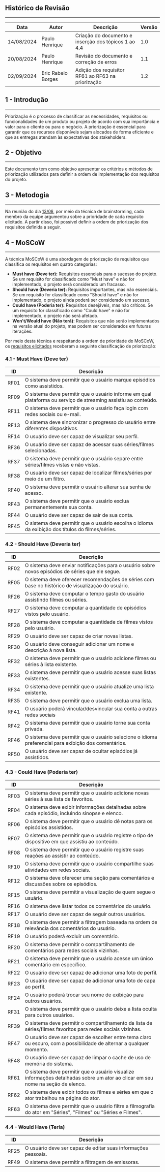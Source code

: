 ## Histórico de Revisão
---
| Data       | Autor         | Descrição                         | Versão  |
|------------|---------------|-----------------------------------|---------|
| 14/08/2024 | Paulo Henrique  | Criação do documento e inserção dos tópicos 1 ao 4.4 | 1.0 |
| 20/08/2024 | Paulo Henrique  | Revisão do documento e correção de erros | 1.1 |
| 02/09/2024 | Eric Rabelo Borges  | Adição dos requisitor RF61 ao RF63 na priorização | 1.2 |

## 1 - Introdução
---
Priorização é o processo de classificar as necessidades, requisitos ou funcionalidades de um produto ou projeto de acordo com sua importância e valor para o cliente ou para o negócio. A priorização é essencial para garantir que os recursos disponíveis sejam alocados de forma eficiente e que as entregas atendam às expectativas dos stakeholders.

## 2 - Objetivo
---
Este documento tem como objetivo apresentar os critérios e métodos de priorização utilizados para definir a ordem de implementação dos requisitos do projeto.

## 3 - Metodogia
---
Na reunião do dia [13/08](../Atas/reuniao_13_08.md), por meio da técnica de brainstorming, cada membro da equipe argumentou sobre a prioridade de cada requisito elicitado. A partir disso, foi possível definir a ordem de priorização dos requisitos definida a seguir.

## 4 - MoSCoW
---
A técnica MoSCoW é uma abordagem de priorização de requisitos que classifica os requisitos em quatro categorias:

- **Must have (Deve ter):** Requisitos essenciais para o sucesso do projeto. Se um requisito for classificado como "Must have" e não for implementado, o projeto será considerado um fracasso.
- **Should have (Deveria ter):** Requisitos importantes, mas não essenciais. Se um requisito for classificado como "Should have" e não for implementado, o projeto ainda poderá ser considerado um sucesso.
- **Could have (Poderia ter):** Requisitos desejáveis, mas não críticos. Se um requisito for classificado como "Could have" e não for implementado, o projeto não será afetado.
- **Won't/Would have (Não terá):** Requisitos que não serão implementados na versão atual do projeto, mas podem ser considerados em futuras iterações.

Por meio desta técnica e respeitando a ordem de prioridade do MoSCoW, os [requisitos elicitados](../Elicitacao/elicitacao.md#reqElicitados) receberam a seguinte classificação de priorização:

### **4.1 - Must Have (Deve ter)**
| ID   | Descrição                                                                                                      | 
|------|----------------------------------------------------------------------------------------------------------------|
| RF01 | O sistema deve permitir que o usuário marque episódios como assistidos.                                        | 
| RF09 | O sistema deve permitir que o usuário informe em qual plataforma ou serviço de streaming assistiu ao conteúdo. | 
| RF11 | O sistema deve permitir que o usuário faça login com redes sociais ou e-mail.                                  | 
| RF13 | O sistema deve sincronizar o progresso do usuário entre diferentes dispositivos.                               | 
| RF14 | O usuário deve ser capaz de visualizar seu perfil.                                                             | 
| RF36 | O usuário deve ser capaz de acessar suas séries/filmes selecionadas.                                           | 
| RF37 | O sistema deve permitir que o usuário separe entre séries/filmes vistas e não vistas.                          | 
| RF38 | O usuário deve ser capaz de localizar filmes/séries por meio de um filtro.                                     | 
| RF40 | O sistema deve permitir o usuário alterar sua senha de acesso.                                                 |  
| RF43 | O sistema deve permitir que o usuário exclua permanentemente sua conta.                                       | 
| RF44 | O usuário deve ser capaz de sair de sua conta.                                                                | 
| RF45 | O sistema deve permitir que o usuário escolha o idioma da exibição dos títulos do filmes/séries.              | 

### **4.2 - Should Have (Deveria ter)**
| ID   | Descrição                                                                                             | 
|------|-------------------------------------------------------------------------------------------------------|
| RF02 | O sistema deve enviar notificações para o usuário sobre novos episódios de séries que ele segue.      | 
| RF05 | O sistema deve oferecer recomendações de séries com base no histórico de visualização do usuário.     | 
| RF26 | O sistema deve computar o tempo gasto do usuário assistindo filmes ou séries.                        | 
| RF27 | O sistema deve computar a quantidade de episódios vistos pelo usuário.                               | 
| RF28 | O sistema deve computar a quantidade de filmes vistos pelo usuário.                                  | 
| RF29 | O usuário deve ser capaz de criar novas listas.                                                       | 
| RF30 | O usuário deve conseguir adicionar um nome e descrição à nova lista.                                  | 
| RF32 | O sistema deve permitir que o usuário adicione filmes ou séries à lista existente.                    | 
| RF33 | O sistema deve permitir que o usuário acesse suas listas existentes.                                  | 
| RF34 | O sistema deve permitir que o usuário atualize uma lista existente.                                   |   
| RF35 | O sistema deve permitir que o usuário exclua uma lista.                                               |
| RF41 | O usuário poderá vincular/desvincular sua conta a outras redes sociais                                |
| RF42 | O sistema deve permitir que o usuário torne sua conta privada.                                        | 
| RF46 | O sistema deve permitir que o usuário selecione o idioma preferencial para exibição dos comentários. | 
| RF50 | O usuário deve ser capaz de ocultar episódios já assistidos.                                          | 

### **4.3 - Could Have (Poderia ter)**
| ID   | Descrição                                                                                                             |
|------|-----------------------------------------------------------------------------------------------------------------------|
| RF03 | O sistema deve permitir que o usuário adicione novas séries à sua lista de favoritos.                                 |
| RF04 | O sistema deve exibir informações detalhadas sobre cada episódio, incluindo sinopse e elenco.                         |
| RF06 | O sistema deve permitir que o usuário dê notas para os episódios assistidos.                                          |
| RF07 | O sistema deve permitir que o usuário registre o tipo de dispositivo em que assistiu ao conteúdo.                     |
| RF08 | O sistema deve permitir que o usuário registre suas reações ao assistir ao conteúdo.                                  |
| RF10 | O sistema deve permitir que o usuário compartilhe suas atividades em redes sociais.                                   |
| RF12 | O sistema deve oferecer uma seção para comentários e discussões sobre os episódios.                                   |
| RF15 | O sistema deve permitir a visualização de quem segue o usuário.                                                       |
| RF16 | O sistema deve listar todos os comentários do usuário.                                                                |
| RF17 | O usuário deve ser capaz de seguir outros usuários.                                                                   |
| RF18 | O sistema deve permitir a filtragem baseada na ordem de relevância dos comentários do usuário.                        |
| RF19 | O usuário poderá excluir um comentário.                                                                               |
| RF20 | O sistema deve permitir o compartilhamento de comentários para redes sociais vizinhas.                                |
| RF21 | O sistema deve permitir que o usuário acesse um único comentário em específico.                                       |
| RF22 | O usuário deve ser capaz de adicionar uma foto de perfil.                                                             |
| RF23 | O usuário deve ser capaz de adicionar uma foto de capa ao perfil.                                                     |
| RF24 | O usuário poderá trocar seu nome de exibição para outros usuários.                                                    |
| RF31 | O sistema deve permitir que o usuário deixe a lista oculta para outros usuários.                                      |
| RF39 | O sistema deve permitir o compartilhamento da lista de séries/filmes favoritos para redes sociais vizinhas.           |
| RF47 | O usuário deve ser capaz de escolher entre tema claro ou escuro, com a possibilidade de alternar a qualquer momento. |
| RF48 | O usuário deve ser capaz de limpar o cache de uso de memória do sistema.                                             |
| RF61 | O sistema deve permitir que o usuário visualize informações detalhadas sobre um ator ao clicar em seu nome na seção de elenco. |
| RF62 | O sistema deve exibir todos os filmes e séries em que o ator trabalhou na página do ator. |
| RF63 | O sistema deve permitir que o usuário filtre a filmografia do ator em "Séries", "Filmes" ou "Séries e Filmes". |

### **4.4 - Would Have (Teria)**
| ID   | Descrição                                                                                          |
|------|----------------------------------------------------------------------------------------------------|
| RF25 | O usuário deve ser capaz de editar suas informações pessoais.                                      | 
| RF49 | O sistema deve permitir a filtragem de emissoras.                                                 |